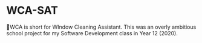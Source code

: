 # WCA-SAT
🌊WCA is short for WIndow Cleaning Assistant. This was an overly ambitious school project for my Software Development class in Year 12 (2020).
